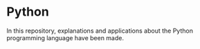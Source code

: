 # Python
In this repository, explanations and applications about the Python programming language have been made.
